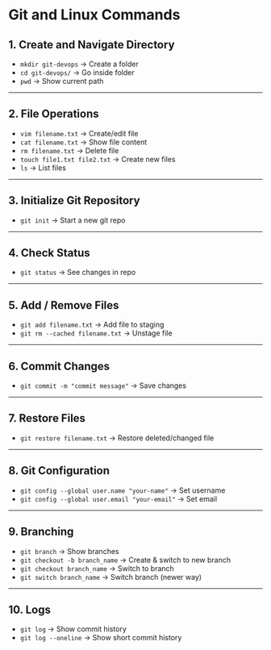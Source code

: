 # Git and Linux Commands

## 1. Create and Navigate Directory
- `mkdir git-devops` → Create a folder  
- `cd git-devops/` → Go inside folder  
- `pwd` → Show current path  

---

## 2. File Operations
- `vim filename.txt` → Create/edit file  
- `cat filename.txt` → Show file content  
- `rm filename.txt` → Delete file  
- `touch file1.txt file2.txt` → Create new files  
- `ls` → List files  

---

## 3. Initialize Git Repository
- `git init` → Start a new git repo  

---

## 4. Check Status
- `git status` → See changes in repo  

---

## 5. Add / Remove Files
- `git add filename.txt` → Add file to staging  
- `git rm --cached filename.txt` → Unstage file  

---

## 6. Commit Changes
- `git commit -m "commit message"` → Save changes  

---

## 7. Restore Files
- `git restore filename.txt` → Restore deleted/changed file  

---

## 8. Git Configuration
- `git config --global user.name "your-name"` → Set username  
- `git config --global user.email "your-email"` → Set email  

---

## 9. Branching
- `git branch` → Show branches  
- `git checkout -b branch_name` → Create & switch to new branch  
- `git checkout branch_name` → Switch to branch  
- `git switch branch_name` → Switch branch (newer way)  

---

## 10. Logs
- `git log` → Show commit history  
- `git log --oneline` → Show short commit history  
